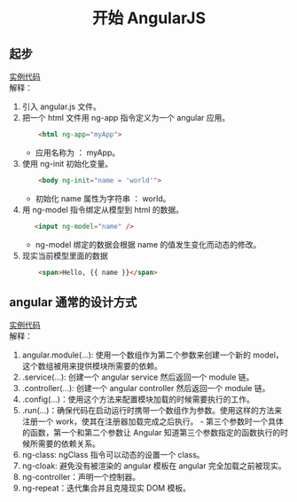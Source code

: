 # <center> 开始 AngularJS </center>

## 起步
[实例代码](./src/chapter1.1.html)<br>
解释：
1. 引入 angular.js  文件。
2. 把一个 html 文件用 ng-app 指令定义为一个 angular 应用。
    ```html
        <html ng-app="myApp">
    ```
    - 应用名称为 ： myApp。
3. 使用 ng-init 初始化变量。
    ```html
        <body ng-init="name = 'world'">
    ```
    - 初始化 name 属性为字符串 ： world。
4. 用 ng-model 指令绑定从模型到 html 的数据。 
    ```html
       <input ng-model="name" />
    ```
    - ng-model 绑定的数据会根据 name 的值发生变化而动态的修改。
5. 现实当前模型里面的数据
    ```html
        <span>Hello, {{ name }}</span>
    ```

## angular 通常的设计方式
[实例代码](./src/chapter1.2.html)<br>
解释：
1. angular.module(...): 使用一个数组作为第二个参数来创建一个新的 model，这个数组被用来提供模块所需要的依赖。
2. .service(...): 创建一个 angular service 然后返回一个 module 链。
3. .controller(...): 创建一个 angular controller 然后返回一个 module 链。
4. .config(...)：使用这个方法来配置模块加载的时候需要执行的工作。
5. .run(...)：确保代码在启动运行时携带一个数组作为参数。使用这样的方法来注册一个 work，使其在注册器加载完成之后执行。
        - 第三个参数时一个具体的函数，第一个和第二个参数让 Angular 知道第三个参数指定的函数执行的时候所需要的依赖关系。
6. ng-class: ngClass 指令可以动态的设置一个 class。
7. ng-cloak: 避免没有被渲染的 angular 模板在 angular 完全加载之前被现实。
8. ng-controller：声明一个控制器。
9. ng-repeat：迭代集合并且克隆现实 DOM 模板。